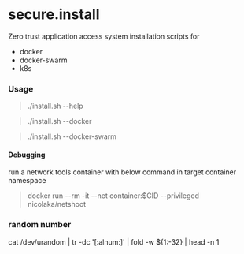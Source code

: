 # secure.install

Zero trust application access system installation scripts for

- docker
- docker-swarm
- k8s

### Usage

> ./install.sh --help

> ./install.sh --docker

> ./install.sh --docker-swarm

#### Debugging

run a network tools container with below command in target container namespace

> docker run --rm -it --net container:$CID --privileged nicolaka/netshoot

### random number

cat /dev/urandom | tr -dc '[:alnum:]' | fold -w ${1:-32} | head -n 1
